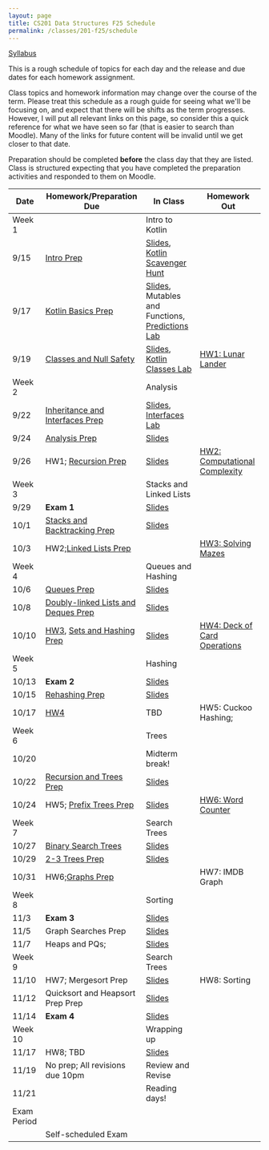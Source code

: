 ```yaml
---
layout: page
title: CS201 Data Structures F25 Schedule
permalink: /classes/201-f25/schedule
---
```


[Syllabus](syllabus)

This is a rough schedule of topics for each day and the release and due dates for each homework assignment.

Class topics and homework information may change over the course of the term. Please treat this schedule as a rough guide for seeing what we'll be focusing on, and expect that there will be shifts as the term progresses. However, I will put all relevant links on this page, so consider this a quick reference for what we have seen so far (that is easier to search than Moodle). Many of the links for future content will be invalid until we get closer to that date.

Preparation should be completed **before** the class day that they are listed. Class is structured expecting that you have completed the preparation activities and responded to them on Moodle.

| Date	| Homework/Preparation Due	| In Class |	Homework Out |
| ------- | --------------- | ------------- | -------------- |
| Week 1 | | Intro to Kotlin | |
| 9/15| [Intro Prep](intro-prep) | [Slides](https://docs.google.com/presentation/d/1klzu1ol4JahGk7Q0FUOgYIzOKGxG5Cnz6QX-YA4iWVk/edit?usp=sharing), [Kotlin Scavenger Hunt](kotlin-lab)| |
| 9/17 | [Kotlin Basics Prep](kotlin-basics-prep) | [Slides](https://docs.google.com/presentation/d/1w0WABIXjEGIQW2Fi9ZDA9QEd7byLyM5xP31b4dx3_2Q/edit?usp=sharing), Mutables and Functions, [Predictions Lab](kotlin-predictions-lab) |	 |
| 9/19 | [Classes and Null Safety](classes-null-prep)	|  [Slides](https://docs.google.com/presentation/d/1oFN5NhPoZyosQQpKv3ogctizuCVHrisLCgziTBMk_rA/edit?usp=sharing), [Kotlin Classes Lab](kotlin-classes-lab) |	[HW1: Lunar Lander](hw1) |
| Week 2 | | Analysis| |
| 9/22 | [Inheritance and Interfaces Prep](inheritance-prep)|	  [Slides](https://docs.google.com/presentation/d/1d3LkJb9Khse6BUbvCUElnBSIHuTf3lwSVJXGRtKXqpc/edit?usp=sharing), [Interfaces Lab](interfaces-lab) | |
| 9/24 |  [Analysis Prep](analysis-prep)  |	[Slides]() 	| |
| 9/26 | HW1; [Recursion Prep](recursion-prep) | [Slides]()	| [HW2: Computational Complexity](hw2)|
| Week 3 | | Stacks and Linked Lists | |
| 9/29 |   **Exam 1**   | [Slides]()  |  |
| 10/1 | [Stacks and Backtracking Prep]()   |		[Slides]()	|  |
| 10/3 | HW2;[Linked Lists Prep]() |	 	| [HW3: Solving Mazes](hw3)|
| Week 4 | | Queues and Hashing| |
| 10/6 |[Queues Prep]() | [Slides]() |  |
| 10/8 |  [Doubly-linked Lists and Deques Prep]() |	[Slides]()	| |
| 10/10 |[HW3](hw3), [Sets and Hashing Prep]() |[Slides]() | [HW4: Deck of Card Operations](hw4)|
| Week 5 |  | Hashing | |
| 10/13 |	  **Exam 2**	| [Slides]()	|  |
| 10/15 |   [Rehashing Prep]() |	[Slides]()	|   |
| 10/17	| [HW4](hw4)  |	TBD	| HW5: Cuckoo Hashing;|
| Week 6 | | Trees| |
| 10/20 |  | Midterm break! | |
| 10/22 |   [Recursion and Trees Prep]()  |[Slides]()	|  |
| 10/24 | HW5; [Prefix Trees Prep]() |	[Slides]() |  [HW6: Word Counter](hw6)|
| Week 7 | | Search Trees | |
| 10/27 | [Binary Search Trees]()  | [Slides]() | |
| 10/29 |	 [2-3 Trees Prep]() | [Slides]()|   |
| 10/31 | HW6;[Graphs Prep]()  |			| HW7: IMDB Graph|
| Week 8 | | Sorting | |
| 11/3 | **Exam 3**    | [Slides]()	 |   |	
| 11/5 | Graph Searches Prep   	| [Slides]() | 	  |
| 11/7 | Heaps and PQs;   | [Slides]()	|  |	
| Week 9 | | Search Trees | |
| 11/10 | HW7; Mergesort Prep  | [Slides]() | HW8: Sorting  |
| 11/12 |  Quicksort and Heapsort Prep Prep | [Slides]() 	 | 	 |
| 11/14	| **Exam 4** | [Slides]()  |  |
| Week 10 | | Wrapping up | |
| 11/17 | HW8; TBD | [Slides]() | |
| 11/19 | No prep; All revisions due 10pm | Review and Revise | |
| 11/21 |  | Reading days!| |
| Exam Period | | | |
| | Self-scheduled Exam  |  | |